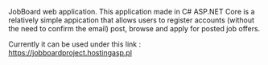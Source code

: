 JobBoard web application.
This application made in C# ASP.NET Core is a relatively simple appication that allows users to register accounts (without the need to confirm the email) post, browse and apply for posted job offers.

Currently it can be used under this link : https://jobboardproject.hostingasp.pl
